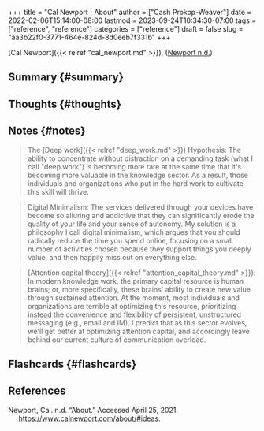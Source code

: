 +++
title = "Cal Newport | About"
author = ["Cash Prokop-Weaver"]
date = 2022-02-06T15:14:00-08:00
lastmod = 2023-09-24T10:34:30-07:00
tags = ["reference", "reference"]
categories = ["reference"]
draft = false
slug = "aa3b22f0-3771-464e-824d-8d0eeb7f331b"
+++

[Cal Newport]({{< relref "cal_newport.md" >}}), (<a href="#citeproc_bib_item_1">Newport n.d.</a>)


## Summary {#summary}


## Thoughts {#thoughts}


## Notes {#notes}

> The [Deep work]({{< relref "deep_work.md" >}}) Hypothesis: The ability to concentrate without distraction on a demanding task (what I call "deep work") is becoming more rare at the same time that it's becoming more valuable in the knowledge sector. As a result, those individuals and organizations who put in the hard work to cultivate this skill will thrive.

<!--quoteend-->

> Digital Minimalism: The services delivered through your devices have become so alluring and addictive that they can significantly erode the quality of your life and your sense of autonomy. My solution is a philosophy I call digital minimalism, which argues that you should radically reduce the time you spend online, focusing on a small number of activities chosen because they support things you deeply value, and then happily miss out on everything else.

<!--quoteend-->

> [Attention capital theory]({{< relref "attention_capital_theory.md" >}}): In modern knowledge work, the primary capital resource is human brains; or, more specifically, these brains' ability to create new value through sustained attention. At the moment, most individuals and organizations are terrible at optimizing this resource, prioritizing instead the convenience and flexibility of persistent, unstructured messaging (e.g., email and IM). I predict that as this sector evolves, we'll get better at optimizing attention capital, and accordingly leave behind our current culture of communication overload.


## Flashcards {#flashcards}

## References

<style>.csl-entry{text-indent: -1.5em; margin-left: 1.5em;}</style><div class="csl-bib-body">
  <div class="csl-entry"><a id="citeproc_bib_item_1"></a>Newport, Cal. n.d. “About.” Accessed April 25, 2021. <a href="https://www.calnewport.com/about/#ideas">https://www.calnewport.com/about/#ideas</a>.</div>
</div>
